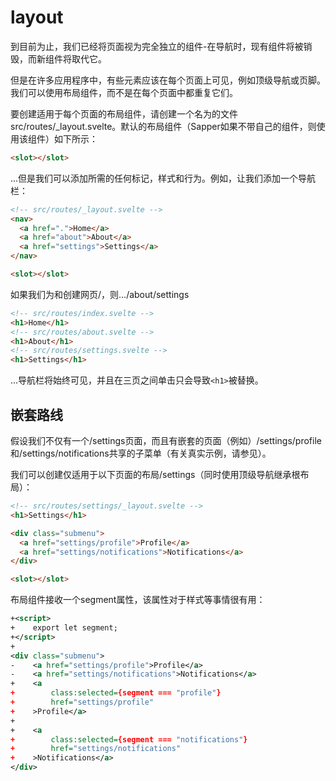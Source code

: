 # layout

到目前为止，我们已经将页面视为完全独立的组件-在导航时，现有组件将被销毁，而新组件将取代它。

但是在许多应用程序中，有些元素应该在每个页面上可见，例如顶级导航或页脚。我们可以使用布局组件，而不是在每个页面中都重复它们。

要创建适用于每个页面的布局组件，请创建一个名为的文件src/routes/_layout.svelte。默认的布局组件（Sapper如果不带自己的组件，则使用该组件）如下所示：

```html
<slot></slot>
```

...但是我们可以添加所需的任何标记，样式和行为。例如，让我们添加一个导航栏：

```html
<!-- src/routes/_layout.svelte -->
<nav>
  <a href=".">Home</a>
  <a href="about">About</a>
  <a href="settings">Settings</a>
</nav>

<slot></slot>
```

如果我们为和创建网页/，则.../about/settings

```html
<!-- src/routes/index.svelte -->
<h1>Home</h1>
<!-- src/routes/about.svelte -->
<h1>About</h1>
<!-- src/routes/settings.svelte -->
<h1>Settings</h1>
```

...导航栏将始终可见，并且在三页之间单击只会导致`<h1>`被替换。

## 嵌套路线

假设我们不仅有一个/settings页面，而且有嵌套的页面（例如）/settings/profile和/settings/notifications共享的子菜单（有关真实示例，请参见）。

我们可以创建仅适用于以下页面的布局/settings（同时使用顶级导航继承根布局）：

```html
<!-- src/routes/settings/_layout.svelte -->
<h1>Settings</h1>

<div class="submenu">
  <a href="settings/profile">Profile</a>
  <a href="settings/notifications">Notifications</a>
</div>

<slot></slot>
```

布局组件接收一个segment属性，该属性对于样式等事情很有用：

```xml
+<script>
+    export let segment;
+</script>
+
<div class="submenu">
-    <a href="settings/profile">Profile</a>
-    <a href="settings/notifications">Notifications</a>
+    <a
+        class:selected={segment === "profile"}
+        href="settings/profile"
+    >Profile</a>
+
+    <a
+        class:selected={segment === "notifications"}
+        href="settings/notifications"
+    >Notifications</a>
</div>
```
